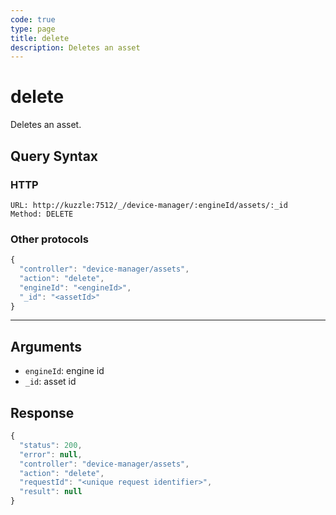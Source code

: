 ```yaml
---
code: true
type: page
title: delete
description: Deletes an asset
---
```


# delete

Deletes an asset.

## Query Syntax

### HTTP

```http
URL: http://kuzzle:7512/_/device-manager/:engineId/assets/:_id
Method: DELETE
```

### Other protocols

```js
{
  "controller": "device-manager/assets",
  "action": "delete",
  "engineId": "<engineId>",
  "_id": "<assetId>"
}
```

---

## Arguments

- `engineId`: engine id
- `_id`: asset id

## Response

```js
{
  "status": 200,
  "error": null,
  "controller": "device-manager/assets",
  "action": "delete",
  "requestId": "<unique request identifier>",
  "result": null
}
```
